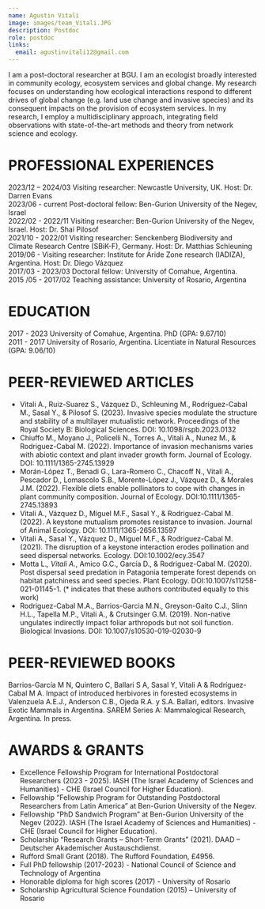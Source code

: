 ```yaml
---
name: Agustin Vitali
image: images/team_Vitali.JPG
description: Postdoc
role: postdoc
links:
  email: agustinvitali12@gmail.com
---
```


<!-- I am a post-doctoral researcher at BGU from Argentina. I am interested in understanding the complex interaction between humans and nature. In particular, my research focuses on invasive species, ecosystem services, and community ecology. In my free time, I enjoy doing outdoor activities, such as hiking and climbing. -->

I am a post-doctoral researcher at BGU. I am an ecologist broadly interested in community ecology, ecosystem services and global change. My research focuses on understanding how ecological interactions respond to different drives of global change (e.g. land use change and invasive species) and its consequent impacts on the provision of ecosystem services. In my research, I employ a multidisciplinary approach, integrating field observations with state-of-the-art methods and theory from network science and ecology.


# PROFESSIONAL EXPERIENCES

2023/12 – 2024/03 Visiting researcher: Newcastle University, UK. Host: Dr. Darren Evans  
2023/06 - current Post-doctoral fellow: Ben-Gurion University of the Negev, Israel  
2022/02 - 2022/11 Visiting researcher: Ben-Gurion University of the Negev, Israel. Host: Dr. Shai Pilosof  
2021/10 - 2022/01 Visiting researcher: Senckenberg Biodiversity and Climate Research Centre (SBiK-F), Germany. Host: Dr. Matthias Schleuning  
2019/06 - Visiting researcher: Institute for Aride Zone research (IADIZA), Argentina. Host: Dr. Diego Vázquez  
2017/03 - 2023/03 Doctoral fellow: University of Comahue, Argentina.   
2015 /05 - 2017/02 Teaching assistance: University of Rosario, Argentina  


# EDUCATION

2017 - 2023 University of Comahue, Argentina. PhD (GPA: 9.67/10)  
2011 - 2017 University of Rosario, Argentina. Licentiate in Natural Resources (GPA: 9.06/10)  


# PEER-REVIEWED ARTICLES

* Vitali A., Ruiz-Suarez S., Vázquez D., Schleuning M., Rodríguez-Cabal M., Sasal Y., & Pilosof S. (2023). Invasive species modulate the structure and stability of a multilayer mutualistic network. Proceedings of the Royal Society B: Biological Sciences. DOI: 10.1098/rspb.2023.0132  
* Chiuffo M., Moyano J., Policelli N., Torres A., Vitali A., Nunez M., & Rodriguez-Cabal M. (2022). Importance of invasion mechanisms varies with abiotic context and plant invader growth form. Journal of Ecology. DOI: 10.1111/1365-2745.13929  
* Morán-López T., Benadi G., Lara-Romero C., Chacoff N., Vitali A., Pescador D., Lomascolo S.B., Morente-López J., Vázquez D., & Morales J.M. (2022). Flexible diets enable pollinators to cope with changes in plant community composition. Journal of Ecology. DOI:10.1111/1365-2745.13893  
* Vitali A., Vázquez D., Miguel M.F., Sasal Y., & Rodriguez-Cabal M. (2022). A keystone mutualism promotes resistance to invasion. Journal of Animal Ecology. DOI: 10.1111/1365-2656.13597   
* Vitali A., Sasal Y., Vázquez D., Miguel M.F., & Rodriguez-Cabal M. (2021). The disruption of a keystone interaction erodes pollination and seed dispersal networks. Ecology. DOI:10.1002/ecy.3547  
* Motta L.*, Vitali A.*, Amico G.C., García D., & Rodriguez-Cabal M. (2020). Post dispersal seed predation in Patagonia temperate forest depends on habitat patchiness and seed species. Plant Ecology.  DOI:10.1007/s11258-021-01145-1. (* indicates that these authors contributed equally to this work)  
* Rodriguez-Cabal M.A., Barrios-Garcia M.N., Greyson-Gaito C.J., Slinn H.L., Tapella M.P., Vitali A., & Crutsinger G.M. (2019). Non-native ungulates indirectly impact foliar arthropods but not soil function. Biological Invasions. DOI: 10.1007/s10530-019-02030-9  


# PEER-REVIEWED BOOKS

Barrios-García M N, Quintero C, Ballari S A, Sasal Y, Vitali A & Rodríguez-Cabal M A. Impact of introduced herbivores in forested ecosystems in Valenzuela A.E.J., Anderson C.B., Ojeda R.A. y S.A. Ballari, editors. Invasive Exotic Mammals in Argentina. SAREM Series A: Mammalogical Research, Argentina. In press.


# AWARDS & GRANTS

* Excellence Fellowship Program for International Postdoctoral Researchers (2023 - 2025).  IASH (The Israel Academy of Sciences and Humanities) - CHE (Israel Council for Higher Education).  
* Fellowship “Fellowship Program for Outstanding Postdoctoral Researchers from Latin America” at Ben-Gurion University of the Negev.  
* Fellowship “PhD Sandwich Program” at Ben-Gurion University of the Negev (2022).  IASH (The Israel Academy of Sciences and Humanities) - CHE (Israel Council for Higher Education).  
* Scholarship “Research Grants – Short-Term Grants” (2021). DAAD  – Deutscher Akademischer Austauschdienst.  
* Rufford Small Grant (2018). The Rufford Foundation, £4956.  
* Full PhD fellowship (2017-2023) - National Council of Science and Technology of Argentina   
* Honorable diploma for high scores (2017) - University of Rosario  
* Scholarship Agricultural Science Foundation (2015) – University of Rosario 
